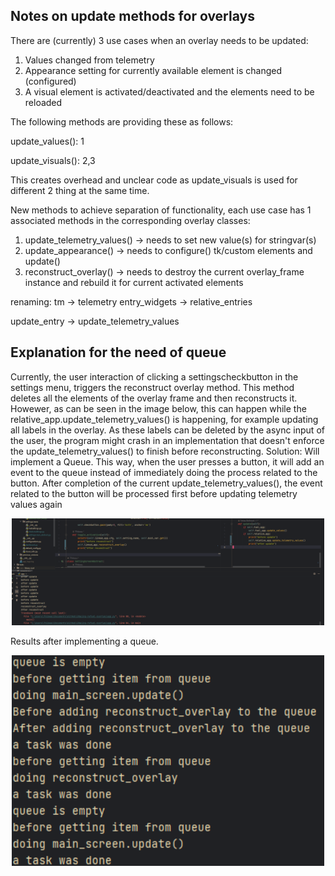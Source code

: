 ## Notes on update methods for overlays
There are (currently) 3 use cases when an overlay needs to be updated:
1. Values changed from telemetry 
2. Appearance setting for currently available element is changed (configured)
3. A visual element is activated/deactivated and the elements need to be reloaded

The following methods are providing these as follows:

update_values(): 1

update_visuals(): 2,3 

This creates overhead and unclear code as update_visuals is used for different 2 thing at the same time.

New methods to achieve separation of functionality, each use case has 1 associated methods in the corresponding overlay classes:

1. update_telemetry_values() -> needs to set new value(s) for stringvar(s)
2. update_appearance()       -> needs to configure() tk/custom elements and update() 
3. reconstruct_overlay()     -> needs to destroy the current overlay_frame instance and rebuild it for current activated elements

renaming:
tm -> telemetry
entry_widgets -> relative_entries

update_entry -> update_telemetry_values


## Explanation for the need of queue
Currently, the user interaction of clicking a settingscheckbutton in the settings menu, triggers the reconstruct overlay method.
This method deletes all the elements of the overlay frame and then reconstructs it. Howewer, as can be seen in the image below,
this can happen while the relative_app.update_telemetry_values() is happening, for example updating all labels in the overlay.
As these labels can be deleted by the async input of the user, the program might crash in an implementation that doesn't enforce the update_telemetry_values() to finish before reconstructing.
Solution: Will implement a Queue. This way, when the user presses a button, it will add an event to the queue instead of immediately doing the process related to the button.
After completion of the current update_telemetry_values(), the event related to the button will be processed first before updating telemetry values again

<div align="center">
  <a href="">
    <img src="docs/guides/screenshots/Need_Queue_Example.png" width="500" height=auto>
  </a>
</div>

Results after implementing a queue.
<div align="center">
  <a href="">
    <img src="docs/guides/screenshots/Queue_Implementation_Result.png" width="500" height="auto">
  </a>
</div>